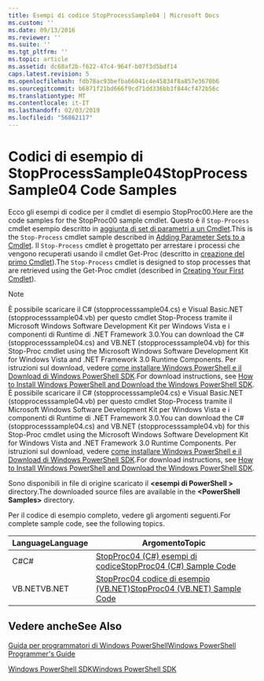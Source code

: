 ```yaml
---
title: Esempi di codice StopProcessSample04 | Microsoft Docs
ms.custom: ''
ms.date: 09/13/2016
ms.reviewer: ''
ms.suite: ''
ms.tgt_pltfrm: ''
ms.topic: article
ms.assetid: dc68af2b-f622-47c4-964f-b07f3d5bdf14
caps.latest.revision: 5
ms.openlocfilehash: fdb78ac93befba66041c4e45834f8a857e3670b6
ms.sourcegitcommit: b6871f21bd666f9cd71dd336bb3f844cf472b56c
ms.translationtype: MT
ms.contentlocale: it-IT
ms.lasthandoff: 02/03/2019
ms.locfileid: "56862117"
---
```

# <a name="stopprocesssample04-code-samples"></a><span data-ttu-id="de0e8-102">Codici di esempio di StopProcessSample04</span><span class="sxs-lookup"><span data-stu-id="de0e8-102">StopProcessSample04 Code Samples</span></span>

<span data-ttu-id="de0e8-103">Ecco gli esempi di codice per il cmdlet di esempio StopProc00.</span><span class="sxs-lookup"><span data-stu-id="de0e8-103">Here are the code samples for the StopProc00 sample cmdlet.</span></span> <span data-ttu-id="de0e8-104">Questo è il `Stop-Process` cmdlet esempio descritto in [aggiunta di set di parametri a un Cmdlet](../cmdlet/adding-parameter-sets-to-a-cmdlet.md).</span><span class="sxs-lookup"><span data-stu-id="de0e8-104">This is the `Stop-Process` cmdlet sample described in [Adding Parameter Sets to a Cmdlet](../cmdlet/adding-parameter-sets-to-a-cmdlet.md).</span></span> <span data-ttu-id="de0e8-105">Il `Stop-Process` cmdlet è progettato per arrestare i processi che vengono recuperati usando il cmdlet Get-Proc (descritto in [creazione del primo Cmdlet](../cmdlet/creating-a-cmdlet-without-parameters.md)).</span><span class="sxs-lookup"><span data-stu-id="de0e8-105">The `Stop-Process` cmdlet is designed to stop processes that are retrieved using the Get-Proc cmdlet (described in [Creating Your First Cmdlet](../cmdlet/creating-a-cmdlet-without-parameters.md)).</span></span>

> [!NOTE]
> <span data-ttu-id="de0e8-106">È possibile scaricare il C# (stopprocesssample04.cs) e Visual Basic.NET (stopprocesssample04.vb) per questo cmdlet Stop-Process tramite il Microsoft Windows Software Development Kit per Windows Vista e i componenti di Runtime di .NET Framework 3.0.</span><span class="sxs-lookup"><span data-stu-id="de0e8-106">You can download the C# (stopprocesssample04.cs) and VB.NET (stopprocesssample04.vb) for this Stop-Proc cmdlet using the Microsoft Windows Software Development Kit for Windows Vista and .NET Framework 3.0 Runtime Components.</span></span> <span data-ttu-id="de0e8-107">Per istruzioni sul download, vedere [come installare Windows PowerShell e il Download di Windows PowerShell SDK](/powershell/developer/installing-the-windows-powershell-sdk).</span><span class="sxs-lookup"><span data-stu-id="de0e8-107">For download instructions, see [How to Install Windows PowerShell and Download the Windows PowerShell SDK](/powershell/developer/installing-the-windows-powershell-sdk).</span></span>
> <span data-ttu-id="de0e8-108">È possibile scaricare il C# (stopprocesssample04.cs) e Visual Basic.NET (stopprocesssample04.vb) per questo cmdlet Stop-Process tramite il Microsoft Windows Software Development Kit per Windows Vista e i componenti di Runtime di .NET Framework 3.0.</span><span class="sxs-lookup"><span data-stu-id="de0e8-108">You can download the C# (stopprocesssample04.cs) and VB.NET (stopprocesssample04.vb) for this Stop-Proc cmdlet using the Microsoft Windows Software Development Kit for Windows Vista and .NET Framework 3.0 Runtime Components.</span></span> <span data-ttu-id="de0e8-109">Per istruzioni sul download, vedere [come installare Windows PowerShell e il Download di Windows PowerShell SDK](/powershell/developer/installing-the-windows-powershell-sdk).</span><span class="sxs-lookup"><span data-stu-id="de0e8-109">For download instructions, see [How to Install Windows PowerShell and Download the Windows PowerShell SDK](/powershell/developer/installing-the-windows-powershell-sdk).</span></span>
>
> <span data-ttu-id="de0e8-110">Sono disponibili in file di origine scaricato il  **\<esempi di PowerShell >** directory.</span><span class="sxs-lookup"><span data-stu-id="de0e8-110">The downloaded source files are available in the **\<PowerShell Samples>** directory.</span></span>

<span data-ttu-id="de0e8-111">Per il codice di esempio completo, vedere gli argomenti seguenti.</span><span class="sxs-lookup"><span data-stu-id="de0e8-111">For complete sample code, see the following topics.</span></span>

|<span data-ttu-id="de0e8-112">Language</span><span class="sxs-lookup"><span data-stu-id="de0e8-112">Language</span></span>|<span data-ttu-id="de0e8-113">Argomento</span><span class="sxs-lookup"><span data-stu-id="de0e8-113">Topic</span></span>|
|--------------|-----------|
|<span data-ttu-id="de0e8-114">C#</span><span class="sxs-lookup"><span data-stu-id="de0e8-114">C#</span></span>|[<span data-ttu-id="de0e8-115">StopProc04 (C#) esempi di codice</span><span class="sxs-lookup"><span data-stu-id="de0e8-115">StopProc04 (C#) Sample Code</span></span>](./stopprocesssample04-csharp-sample-code.md)|
|<span data-ttu-id="de0e8-116">VB.NET</span><span class="sxs-lookup"><span data-stu-id="de0e8-116">VB.NET</span></span>|[<span data-ttu-id="de0e8-117">StopProc04 codice di esempio (VB.NET)</span><span class="sxs-lookup"><span data-stu-id="de0e8-117">StopProc04 (VB.NET) Sample Code</span></span>](./stopprocesssample04-vb-net-sample-code.md)|

## <a name="see-also"></a><span data-ttu-id="de0e8-118">Vedere anche</span><span class="sxs-lookup"><span data-stu-id="de0e8-118">See Also</span></span>

[<span data-ttu-id="de0e8-119">Guida per programmatori di Windows PowerShell</span><span class="sxs-lookup"><span data-stu-id="de0e8-119">Windows PowerShell Programmer's Guide</span></span>](./windows-powershell-programmer-s-guide.md)

[<span data-ttu-id="de0e8-120">Windows PowerShell SDK</span><span class="sxs-lookup"><span data-stu-id="de0e8-120">Windows PowerShell SDK</span></span>](../windows-powershell-reference.md)
